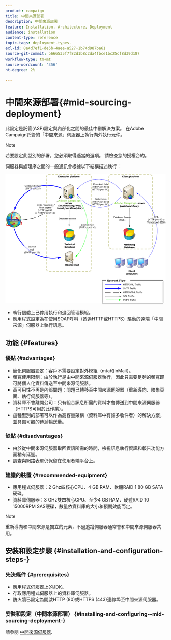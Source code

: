 ```yaml
---
product: campaign
title: 中間來源部署
description: 中間來源部署
feature: Installation, Architecture, Deployment
audience: installation
content-type: reference
topic-tags: deployment-types-
exl-id: 8a4d7ef1-de5b-4aee-a527-1b74d987ba61
source-git-commit: b666535f7f82d1b8c2da4fbce1bc25cf8d39d187
workflow-type: tm+mt
source-wordcount: '356'
ht-degree: 2%

---
```


# 中間來源部署{#mid-sourcing-deployment}



此設定是託管(ASP)設定與內部化之間的最佳中繼解決方案。 在Adobe Campaign託管的「中間來源」伺服器上執行向外執行元件。

>[!NOTE]
>
>若要設定此型別的部署，您必須取得適當的選項。 請檢查您的授權合約。

伺服器與處理序之間的一般通訊會根據以下結構描述執行：

![](assets/s_ncs_install_midsourcing.png)

* 執行個體上已停用執行和退回管理模組。
* 應用程式設定為在使用SOAP呼叫（透過HTTP或HTTPS）驅動的遠端「中間來源」伺服器上執行訊息。

## 功能 {#features}

### 優點 {#advantages}

* 簡化伺服器設定：客戶不需要設定對外模組（mta和inMail）。
* 頻寬使用限制：由於執行是由中間來源伺服器執行，因此只需要足夠的頻寬即可將個人化資料傳送至中間來源伺服器。
* 高可用性不再是內部問題：問題已轉移至中間來源伺服器（重新導向、映象頁面、執行伺服器等）。
* 資料庫不會離開公司：只有組合訊息所需的資料才會傳送到中間來源伺服器（HTTPS可用於此作業）。
* 這種型別的部署可以作為高容量架構（資料庫中有許多收件者）的解決方案，並具備可觀的傳遞輸送量。

### 缺點 {#disadvantages}

* 由於從中間來源伺服器取回資訊所需的時間，檢視訊息執行資訊和報告功能方面稍有延遲。
* 調查與網路表單仍保留在使用者端平台上。

### 建議的裝置 {#recommended-equipment}

* 應用程式伺服器：2 Ghz四核心CPU、4 GB RAM、軟體RAID 1 80 GB SATA硬碟。
* 資料庫伺服器：3 GHz雙四核心CPU、至少4 GB RAM、硬體RAID 10 15000RPM SAS硬碟，數量依資料庫的大小和預期效能而定。

>[!NOTE]
>
>重新導向和中間來源是獨立的元素，不過追蹤伺服器通常會和中間來源伺服器共用。

## 安裝和設定步驟 {#installation-and-configuration-steps-}

### 先決條件 {#prerequisites}

* 應用程式伺服器上的JDK。
* 存取應用程式伺服器上的資料庫伺服器。
* 防火牆已設定為開啟HTTP (80)或HTTPS (443)連線埠至中間來源伺服器。

### 安裝和設定（中間來源部署） {#installing-and-configuring--mid-sourcing-deployment-}

請參閱 [中間來源伺服器](../../installation/using/mid-sourcing-server.md).
